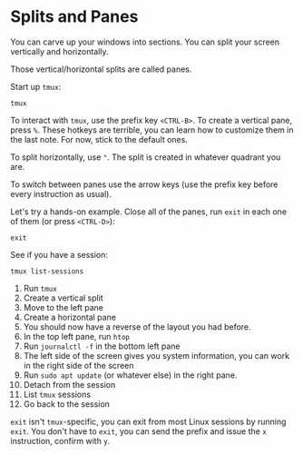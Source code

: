 # Splits and Panes

You can carve up your windows into sections. You can split your screen
vertically and horizontally.

Those vertical/horizontal splits are called panes. 

Start up `tmux`:

    tmux

To interact with `tmux`, use the prefix key `<CTRL-B>`. To create a vertical
pane, press `%`. These hotkeys are terrible, you can learn how to customize
them in the last note. For now, stick to the default ones.

To split horizontally, use `"`. The split is created in whatever quadrant you
are. 

To switch between panes use the arrow keys (use the prefix key before every
instruction as usual).

Let's try a hands-on example. Close all of the panes, run `exit` in each one of
them (or press `<CTRL-D>`):

    exit

See if you have a session:

    tmux list-sessions

1. Run `tmux`
1. Create a vertical split
1. Move to the left pane
1. Create a horizontal pane
1. You should now have a reverse of the layout you had before.
1. In the top left pane, run `htop`
1. Run `journalctl -f` in the bottom left pane
1. The left side of the screen gives you system information, you can work in
   the right side of the screen
1. Run `sudo apt update` (or whatever else) in the right pane.
1. Detach from the session
1. List `tmux` sessions
1. Go back to the session

`exit` isn't `tmux`-specific, you can exit from most Linux sessions by running
`exit`. You don't have to `exit`, you can send the prefix and issue the `x`
instruction, confirm with `y`.
